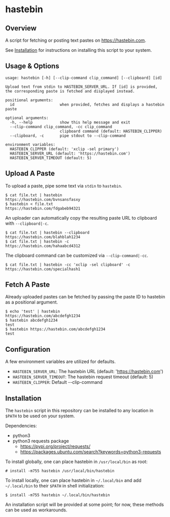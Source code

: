 hastebin
=======

## Overview

A script for fetching or posting text pastes on https://hastebin.com.

See [Installation](#installation) for instructions on installing this script
to your system.

## Usage & Options

    usage: hastebin [-h] [--clip-command clip_command] [--clipboard] [id]

    Upload text from stdin to HASTEBIN_SERVER_URL. If [id] is provided,
    the corresponding paste is fetched and displayed instead.

    positional arguments:
      id                    when provided, fetches and displays a hastebin paste

    optional arguments:
      -h, --help            show this help message and exit
      --clip-command clip_command, -cc clip_command
                            clipboard command (default: HASTEBIN_CLIPPER)
      --clipboard, -c       pipe stdout to --clip-command

    environment variables:
      HASTEBIN_CLIPPER (default: 'xclip -sel primary')
      HASTEBIN_SERVER_URL (default: 'https://hastebin.com')
      HASTEBIN_SERVER_TIMEOUT (default: 5)

## Upload A Paste

To upload a paste, pipe some text via `stdin` to `hastebin`.

    $ cat file.txt | hastebin
    https://hastebin.com/bvnsansfasxy
    $ hastebin < file.txt
    https://hastebin.com/fdgabeb94321

An uploader can automatically copy the resulting paste URL to clipboard with `--clipboard|-c`.

    $ cat file.txt | hastebin --clipboard
    https://hastebin.com/blahblah1234
    $ cat file.txt | hastebin -c
    https://hastebin.com/hahaabcd4312

The clipboard command can be customized via `--clip-command|-cc`.

    $ cat file.txt | hastebin -cc 'xclip -sel clipboard' -c
    https://hastebin.com/specialhash1

## Fetch A Paste

Already uploaded pastes can be fetched by passing the paste ID to hastebin as a positional argument.

    $ echo 'test' | hastebin
    https://hastebin.com/abcdefgh1234
    $ hastebin abcdefgh1234
    test
    $ hastebin https://hastebin.com/abcdefgh1234
    test

## Configuration

A few environment variables are utilized for defaults.

* `HASTEBIN_SERVER_URL`: The hastebin URL (default: 'https://hastebin.com')
* `HASTEBIN_SERVER_TIMEOUT`: The hastebin request timeout (default: 5)
* `HASTEBIN_CLIPPER`: Default --clip-command

## Installation

The `hastebin` script in this repository can be installed to any location
in `$PATH` to be used on your system.

Dependencies:
- python3
- python3 requests package
    - https://pypi.org/project/requests/
    - https://packages.ubuntu.com/search?keywords=python3-requests

To install globally, one can place hastebin in `/usr/local/bin` as root:

    # install -m755 hastebin /usr/local/bin/hastebin

To install locally, one can place hastebin in `~/.local/bin` and add
`~/.local/bin` to their `$PATH` in shell initialization:

    $ install -m755 hastebin ~/.local/bin/hastebin

An installation script will be provided at some point; for now, these
methods can be used as workarounds.

